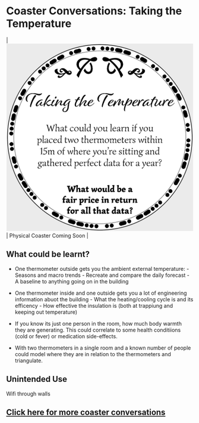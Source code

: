 # Coaster Conversations: Taking the Temperature

| ![Coaster2](coasters/img/coaster2.png) |  Physical Coaster Coming Soon | 

## What could be learnt?

- One thermometer outside gets you the ambient external temperature:
      - Seasons and macro trends
      - Recreate and compare the daily forecast
      - A baseline to anything going on in the building

- One thermometer inside and one outside gets you a lot of engineering information abuot the building
      - What the heating/cooling cycle is and its efficency
      - How effective the insulation is (both at trappiung and keeping out temperature)

- If you know its just one person in the room, how much body warmth they are generating. This could correlate to some health conditiions (cold or fever) or medication side-effects. 

- With two thermometers in a single room and a known number of people could model where they are in relation to the thermometers and triangulate.  



## Unintended Use

Wifi through walls






## [Click here for more coaster conversations](./coasters)